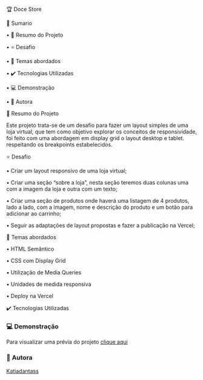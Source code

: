 🏆 Doce Store

📎 Sumario

•	📌 Resumo do Projeto

•	⭐ Desafio

•	📂 Temas abordados

•	✔️ Tecnologias Utilizadas

•	💻 Demonstração

•	🙋 Autora

📌 Resumo do Projeto

Este projeto trata-se de um desafio para fazer um layout simples de uma loja virtual, que tem como objetivo explorar os conceitos de responsividade, foi feito com uma abordagem em display grid o layout desktop e tablet. respeitando os breakpoints estabelecidos.

⭐ Desafio

•	Criar um layout responsivo de uma loja virtual;

•	Criar uma seção “sobre a loja”, nesta seção teremos duas colunas uma com a imagem da loja e outra com um texto;

•	Criar uma seção de produtos onde haverá uma listagem de 4 produtos, lado a lado, com a imagem, nome e descrição do produto e um botão para adicionar ao carrinho;

•	Seguir as adaptações de layout propostas e fazer a publicação na Vercel;

📂 Temas abordados

•	HTML Semântico

•	CSS com Display Grid

•	Utilização de Media Queries

•	Unidades de medida responsiva

•	Deploy na Vercel

✔️ Tecnologias Utilizadas
 

### 💻 **Demonstração** ###

Para visualizar uma prévia do projeto [clique aqui](https://doce-store.vercel.app/)

### 🙋 **Autora** ###

[Katiadantass](https://github.com/Katiadantass)

